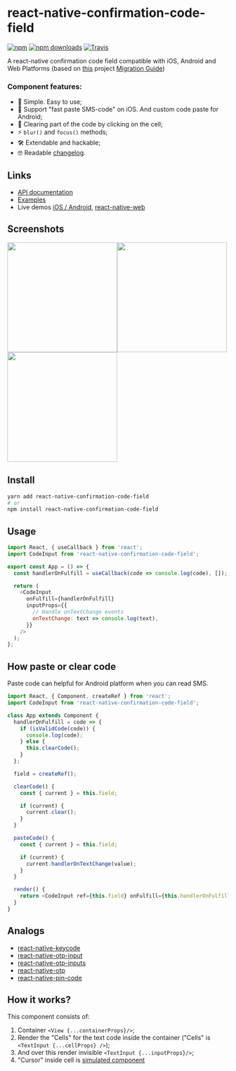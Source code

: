 # react-native-confirmation-code-field

[![npm](https://img.shields.io/npm/v/react-native-confirmation-code-field.svg)](https://www.npmjs.com/package/react-native-confirmation-code-field)
[![npm downloads](https://img.shields.io/npm/dm/react-native-confirmation-code-field.svg)](https://www.npmtrends.com/react-native-confirmation-code-field)
[![Travis](https://img.shields.io/travis/retyui/react-native-confirmation-code-field.svg?label=unix)](https://travis-ci.org/retyui/react-native-confirmation-code-field)

A react-native confirmation code field compatible with iOS, Android and Web Platforms (based on [this](https://github.com/ttdung11t2/react-native-confirmation-code-input) project [Migration Guide](docs/migration.md))

### Component features:

- 🔮 Simple. Easy to use;
- 🍎 Support "fast paste SMS-code" on iOS. And custom code paste for Android;
- 🚮 Clearing part of the code by clicking on the cell;
- ⚡ `blur()` and `focus()` methods;
- 🛠 Extendable and hackable;
- 🤓 Readable [changelog](CHANGELOG.md).

## Links

- [API documentation](docs/API.md)
- [Examples](examples/src/realDemo)
- Live demos [iOS / Android](https://snack.expo.io/@retyui/demo-for-react-native-confirmation-code-field), [react-native-web](https://react-native-confirmation-code-field.netlify.com/)

## Screenshots

<a href="https://github.com/retyui/react-native-confirmation-code-field/tree/master/examples/src/realDemo/AnimatedExample"><img width="250" src="https://raw.githubusercontent.com/retyui/react-native-confirmation-code-field/master/docs/img/animated.gif"/></a><a href="https://github.com/retyui/react-native-confirmation-code-field/tree/master/examples/src/realDemo/RedExample"><img width="250" src="https://raw.githubusercontent.com/retyui/react-native-confirmation-code-field/master/docs/img/red.gif"/></a><a href="https://github.com/retyui/react-native-confirmation-code-field/tree/master/examples/src/realDemo/DarkExample"><img width="250" src="https://raw.githubusercontent.com/retyui/react-native-confirmation-code-field/master/docs/img/dark.gif"/></a>

## Install

```sh
yarn add react-native-confirmation-code-field
# or
npm install react-native-confirmation-code-field
```

## Usage

```js
import React, { useCallback } from 'react';
import CodeInput from 'react-native-confirmation-code-field';

export const App = () => {
  const handlerOnFulfill = useCallback(code => console.log(code), []);

  return (
    <CodeInput
      onFulfill={handlerOnFulfill}
      inputProps={{
        // Handle onTextChange events
        onTextChange: text => console.log(text),
      }}
    />
  );
};
```

## How paste or clear code

Paste code can helpful for Android platform when you can read SMS.

```js
import React, { Component, createRef } from 'react';
import CodeInput from 'react-native-confirmation-code-field';

class App extends Component {
  handlerOnFulfill = code => {
    if (isValidCode(code)) {
      console.log(code);
    } else {
      this.clearCode();
    }
  };

  field = createRef();

  clearCode() {
    const { current } = this.field;

    if (current) {
      current.clear();
    }
  }

  pasteCode() {
    const { current } = this.field;

    if (current) {
      current.handlerOnTextChange(value);
    }
  }

  render() {
    return <CodeInput ref={this.field} onFulfill={this.handlerOnFulfill} />;
  }
}
```

## Analogs

- [react-native-keycode](https://github.com/leanmotherfuckers/react-native-keycode)
- [react-native-otp-input](https://github.com/Twotalltotems/react-native-otp-input)
- [react-native-otp-inputs](https://github.com/dsznajder/react-native-otp-inputs)
- [react-native-otp](https://github.com/thuansb/react-native-otp)
- [react-native-pin-code](https://github.com/gkueny/react-native-pin-code)

## How it works?

This component consists of:

1. Container `<View {...containerProps}/>`;
2. Render the "Cells" for the text code inside the container ("Cells" is `<TextInput {...cellProps} />`);
3. And over this render invisible `<TextInput {...inputProps}/>`;
4. "Cursor" inside cell is [simulated component](src/components/Cursor.js)
